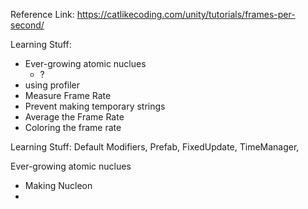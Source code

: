 
Reference Link: 
https://catlikecoding.com/unity/tutorials/frames-per-second/

Learning Stuff:
- Ever-growing atomic nuclues
    - ?
- using profiler 
- Measure Frame Rate 
- Prevent making temporary strings 
- Average the Frame Rate 
- Coloring the frame rate 

Learning Stuff:
Default Modifiers, Prefab, FixedUpdate, TimeManager,

Ever-growing atomic nuclues
- Making Nucleon 
- 